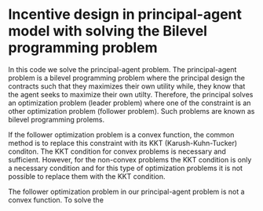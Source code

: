 # Incentive design in principal-agent model with solving the Bilevel programming problem 

In this code we solve the principal-agent problem. The principal-agent problem is a bilevel programming problem where the principal design the contracts such that they maximizes their own utility while, they know that the agent seeks to maximize their own utilty. Therefore, the principal solves an optimization problem (leader problem) where one of the constraint is an other optimization problem (follower problem). Such problems are known as bilevel programming prolems.

If the follower optimization problem is a convex function, the common method is to replace this constraint with its KKT (Karush-Kuhn-Tucker) conditon. The KKT condition for convex problems is necessary and sufficient. However, for the non-convex problems the KKT condition is only a necessary condition and for this type of optimization problems it is not possible to replace them with the KKT condition. 

The follower optimization problem in our principal-agent problem is not a convex function. To solve the 
